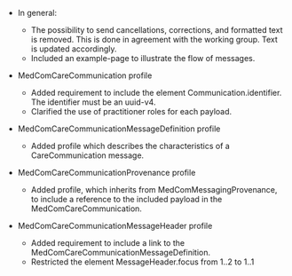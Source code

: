 - In general: 
    - The possibility to send cancellations, corrections, and formatted text is removed. This is done in agreement with the working group. Text is updated accordingly.
    - Included an example-page to illustrate the flow of messages. 
    
- MedComCareCommunication profile
    - Added requirement to include the element Communication.identifier. The identifier must be an uuid-v4. 
    - Clarified the use of practitioner roles for each payload.

- MedComCareCommunicationMessageDefinition profile
    - Added profile which describes the characteristics of a CareCommunication message. 

- MedComCareCommunicationProvenance profile
    - Added profile, which inherits from MedComMessagingProvenance, to include a reference to the included payload in the MedComCareCommunication. 

- MedComCareCommunicationMessageHeader profile
    - Added requirement to include a link to the MedComCareCommunicationMessageDefinition.
    - Restricted the element MessageHeader.focus from 1..2 to 1..1
